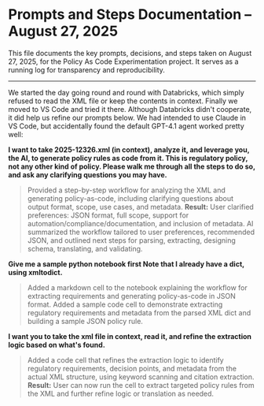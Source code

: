 # Prompts and Steps Documentation – August 27, 2025

This file documents the key prompts, decisions, and steps taken on August 27, 2025, for the Policy As Code Experimentation project. It serves as a running log for transparency and reproducibility.

---

We started the day going round and round with Databricks, which simply refused to read the XML file or keep the contents in context. Finally we moved to VS Code and tried it there. Although Databricks didn't cooperate, it did help us refine our prompts below. We had intended to use Claude in VS Code, but accidentally found the default GPT-4.1 agent worked pretty well:

**I want to take 2025-12326.xml (in context), analyze it, and leverage you, the AI, to generate policy rules as code from it. This is regulatory policy, not any other kind of policy. Please walk me through all the steps to do so, and ask any clarifying questions you may have.**
> Provided a step-by-step workflow for analyzing the XML and generating policy-as-code, including clarifying questions about output format, scope, use cases, and metadata.
**Result:** User clarified preferences: JSON format, full scope, support for automation/compliance/documentation, and inclusion of metadata. AI summarized the workflow tailored to user preferences, recommended JSON, and outlined next steps for parsing, extracting, designing schema, translating, and validating.

**Give me a sample python notebook first Note that I already have a dict, using xmltodict.**
> Added a markdown cell to the notebook explaining the workflow for extracting requirements and generating policy-as-code in JSON format.
> Added a sample code cell to demonstrate extracting regulatory requirements and metadata from the parsed XML dict and building a sample JSON policy rule.

**I want you to take the xml file in context, read it, and refine the extraction logic based on what's found.**
> Added a code cell that refines the extraction logic to identify regulatory requirements, decision points, and metadata from the actual XML structure, using keyword scanning and citation extraction.
**Result:** User can now run the cell to extract targeted policy rules from the XML and further refine logic or translation as needed.
